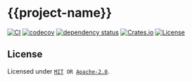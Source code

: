 # {{project-name}}

[![CI](https://github.com/qryxip/{{project-name}}/workflows/CI/badge.svg)](https://github.com/qryxip/{{project-name}}/actions?workflow=CI)
[![codecov](https://codecov.io/gh/qryxip/{{project-name}}/branch/master/graph/badge.svg)](https://codecov.io/gh/qryxip/{{project-name}}/branch/master)
[![dependency status](https://deps.rs/repo/github/qryxip/{{project-name}}/status.svg)](https://deps.rs/repo/github/qryxip/{{project-name}})
[![Crates.io](https://img.shields.io/badge/crates.io-not%20yet-inactive)](https://crates.io)
[![License](https://img.shields.io/badge/license-MIT%20OR%20Apache--2.0-informational)](https://crates.io)

## License

Licensed under <code>[MIT](https://opensource.org/licenses/MIT) OR [Apache-2.0](http://www.apache.org/licenses/LICENSE-2.0)</code>.
